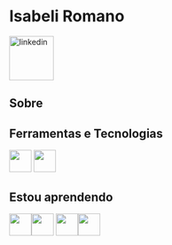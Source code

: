 <div dsplay="inline-block">

 <link rel="stylesheet" type='text/css' href="https://cdn.jsdelivr.net/gh/devicons/devicon@latest/devicon.min.css" />
          
 <h1 align="left">Isabeli Romano</h1>
  <a href="https://www.linkedin.com/in/isabeli-romano-r">
    <img width="80px" src="https://i.ibb.co/jv02ZdR/icons8-linkedin-50.png" alt="linkedin" style="vertical-align:top;">
  </a>

</div>

## Sobre

## Ferramentas e Tecnologias

<img src="https://cdn.jsdelivr.net/gh/devicons/devicon@latest/icons/arduino/arduino-original.svg" width="40" height="40" /> <img src="https://cdn.jsdelivr.net/gh/devicons/devicon@latest/icons/cplusplus/cplusplus-original.svg" width="40" height="40"/>
          

## Estou aprendendo

<img loading="lazy" src="https://cdn.jsdelivr.net/gh/devicons/devicon/icons/linux/linux-original.svg" width="40" height="40"/><img loading="lazy" src="https://cdn.jsdelivr.net/gh/devicons/devicon/icons/java/java-original.svg" width="40" height="40"/> <img src="https://cdn.jsdelivr.net/gh/devicons/devicon@latest/icons/python/python-original.svg" width="40" height="40"/><img src="https://cdn.jsdelivr.net/gh/devicons/devicon@latest/icons/javascript/javascript-original.svg" width="40" height="40"/>


<!---
issaahr/issaahr is a ✨ special ✨ repository because its `README.md` (this file) appears on your GitHub profile.
You can click the Preview link to take a look at your changes.
--->
